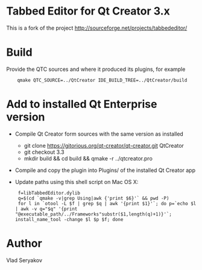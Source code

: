 # Tabbed Editor for Qt Creator 3.x

This is a fork of the project http://sourceforge.net/projects/tabbededitor/

# Build

Provide the QTC sources and where it produced its plugins, for example

        qmake QTC_SOURCE=../QtCreator IDE_BUILD_TREE=../QtCreator/build

# Add to installed Qt Enterprise version

 - Compile Qt Creator form sources with the same version as installed 
   - git clone https://gitorious.org/qt-creator/qt-creator.git QtCreator
   - git checkout 3.3
   - mkdir build && cd build && qmake -r ../qtcreator.pro
 - Compile and copy the plugin into Plugins/ of the installed Qt Creator app
 - Update paths using this shell script on Mac OS X:

	    f=libTabbedEditor.dylib	
	    q=$(cd `qmake -v|grep Using|awk {'print $6}'` && pwd -P)
	    for l in `otool -L $f | grep $q | awk '{print $1}'`; do p=`echo $l | awk -v q="$q" '{print "@executable_path/../Frameworks"substr($1,length(q)+1)}'`; install_name_tool -change $l $p $f; done


# Author
Vlad Seryakov
